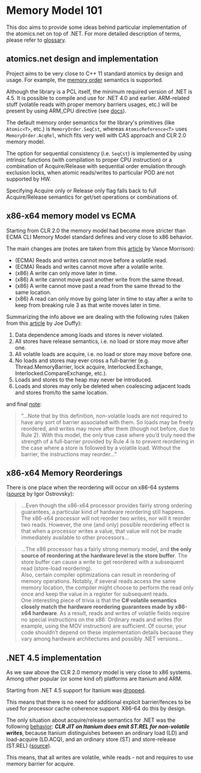 # Memory Model 101

This doc aims to provide some ideas behind particular implementation of the atomics.net on top of .NET.
For more detailed description of terms, please refer to [glossary](glossary.md).

atomics.net design and implementation
-------

Project aims to be very close to C++ 11 standard atomics by design and usage. For example, the [memory order](http://en.cppreference.com/w/cpp/atomic/memory_order) semantics is supported.

Although the library is a PCL itself, the minimum required version of .NET is 4.5. It is possible to compile and use for .NET 4.0 and earlier. ARM-related stuff (volatile reads with proper memory barriers usages, etc.) will be present by using ARM_CPU directive (see [docs](Documentation/memorymodel101.md)).

The default memory order semantics for the library's primitives (like `Atomic<T>`, etc.) is `MemoryOrder.SeqCst`, whereas `AtomicReference<T>` uses `MemoryOrder.AcqRel`, which fits very well with CAS approach and CLR 2.0 memory model.

The option for sequential consistency (i.e. `SeqCst`) is implemented by using intrinsic functions (with compilation to proper CPU instruction) or a combination of Acquire/Release with sequential order emulation through exclusion locks, when atomic reads/writes to particular POD are not supported by HW.

Specifying Acquire only or Release only flag falls back to full Acquire/Release semantics for get/set operations or combinations of.

x86-x64 memory model vs ECMA
-------

Starting from CLR 2.0 the memory model had become more stricter than ECMA CLI Memory Model standard defines and very close to x86 behavior.

The main changes are (notes are taken from this [article](http://msdn.microsoft.com/msdnmag/issues/05/10/MemoryModels/) by Vance Morrison):

* (ECMA) Reads and writes cannot move before a volatile read. 
* (ECMA) Reads and writes cannot move after a volatile write. 
* (x86) A write can only move later in time.
* (x86) A write cannot move past another write from the same thread.
* (x86) A write cannot move past a read from the same thread to the same location.
* (x86) A read can only move by going later in time to stay after a write to keep from breaking rule 3 as that write moves later in time.

Summarizing the info above we are dealing with the following rules (taken from this [article](http://joeduffyblog.com/2007/11/10/clr-20-memory-model/) by Joe Duffy):

1. Data dependence among loads and stores is never violated.
2. All stores have release semantics, i.e. no load or store may move after one.
3. All volatile loads are acquire, i.e. no load or store may move before one.
4. No loads and stores may ever cross a full-barrier (e.g. Thread.MemoryBarrier, lock acquire, Interlocked.Exchange, Interlocked.CompareExchange, etc.).
5. Loads and stores to the heap may never be introduced.
6. Loads and stores may only be deleted when coalescing adjacent loads and stores from/to the same location.

and final [note](http://joeduffyblog.com/2007/11/10/clr-20-memory-model/):

>"...Note that by this definition, non-volatile loads are not required to have any sort of barrier associated with them.  So loads may be freely reordered, and writes may move after them (though not before, due to Rule 2).  With this model, the only true case where you’d truly need the strength of a full-barrier provided by Rule 4 is to prevent reordering in the case where a store is followed by a volatile load.  Without the barrier, the instructions may reorder..."

x86-x64 Memory Reorderings
-------

There is one place when the reordering will occur on x86-64 systems ([source](https://msdn.microsoft.com/en-us/magazine/jj883956.aspx) by Igor Ostrovsky):
>...Even though the x86-x64 processor provides fairly strong ordering guarantees, a particular kind of hardware reordering still happens.
The x86-x64 processor will not reorder two writes, nor will it reorder two reads. However, the one (and only) possible reordering effect is that when a processor writes a value, that value will not be made immediately available to other processors...

>...The x86 processor has a fairly strong memory model, and **the only source of reordering at the hardware level is the store buffer**. The store buffer can cause a write to get reordered with a subsequent read (store-load reordering).<br/>
Also, certain compiler optimizations can result in reordering of memory operations. Notably, if several reads access the same memory location, the compiler might choose to perform the read only once and keep the value in a register for subsequent reads.<br/>
One interesting piece of trivia is that the **C# volatile semantics closely match the hardware reordering guarantees made by x86-x64 hardware**. As a result, reads and writes of volatile fields require no special instructions on the x86: Ordinary reads and writes (for example, using the MOV instruction) are sufficient. Of course, your code shouldn’t depend on these implementation details because they vary among hardware architectures and possibly .NET versions...

.NET 4.5 implementation
-------

As we saw above the CLR 2.0 memory model is very close to x86 systems. Among other popular (or some kind of) platforms are Itanium and ARM.

Starting from .NET 4.5 support for Itanium was [dropped](https://msdn.microsoft.com/en-us/library/8z6watww.aspx).

This means that there is no need for additional explicit barrier/fences to be used for processor cache coherence support. X86-64 do this by design.

The only situation about acquire/release semantics for .NET was the following [behavior](#itanium): **_CLR JIT on Itanium does emit ST.REL for non-volatile writes_**, because Itanium distinguishes between an ordinary load (LD) and load-acquire (LD.ACQ), and an ordinary store (ST) and store-release (ST.REL) ([source](https://msdn.microsoft.com/en-us/magazine/jj883956.aspx)).

This means, that all writes are volatile, while reads - not and requires to use memory barrier for acquire.